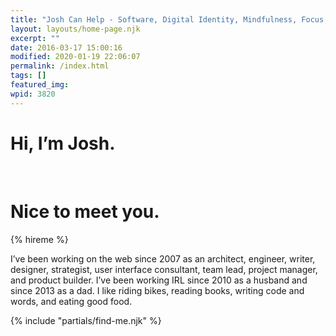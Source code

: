 ```yaml
---
title: "Josh Can Help - Software, Digital Identity, Mindfulness, Focus, and Personal Improvement"
layout: layouts/home-page.njk
excerpt: ""
date: 2016-03-17 15:00:16
modified: 2020-01-19 22:06:07
permalink: /index.html
tags: []
featured_img:
wpid: 3820
---
```


<div class="title"><h1>Hi, I’m Josh.</h1><br><h1>Nice to meet you.</h1></div>

{% hireme %}

I’ve been working on the web since 2007 as an architect, engineer, writer, designer, strategist, user interface consultant, team lead, project manager, and product builder. I’ve been working IRL since 2010 as a husband and since 2013 as a dad. I like riding bikes, reading books, writing code and words, and eating good food.

{% include "partials/find-me.njk" %}